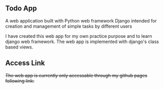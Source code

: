 ## Todo App

A web application built with Python web framework Django intended for creation and management of simple tasks by different users

I have created this web app for my own practice purpose and to learn django web framework.
The web app is implemented with django's class based views.

## Access Link

~~The web app is currently only accessable through my github pages following link:~~
